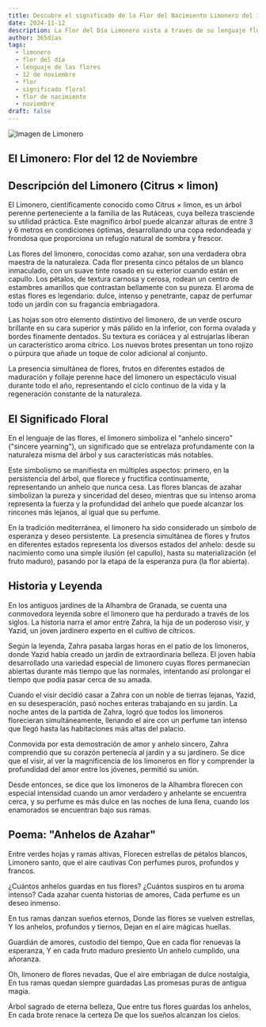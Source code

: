 ```yaml
---
title: Descubre el significado de la Flor del Nacimiento Limonero del 12 de noviembre
date: 2024-11-12
description: La Flor del Día Limonero vista a través de su lenguaje floral e historias
author: 365días
tags:
  - limonero
  - flor del día
  - lenguaje de las flores
  - 12 de noviembre
  - flor
  - significado floral
  - flor de nacimiento
  - noviembre
draft: false
---
```


![Imagen de Limonero](https://cdn.pixabay.com/photo/2016/04/17/14/28/lemon-blossom-1334788_1280.jpg#center)


## El Limonero: Flor del 12 de Noviembre

## Descripción del Limonero (Citrus × limon)

El Limonero, científicamente conocido como Citrus × limon, es un árbol perenne perteneciente a la familia de las Rutáceas, cuya belleza trasciende su utilidad práctica. Este magnífico árbol puede alcanzar alturas de entre 3 y 6 metros en condiciones óptimas, desarrollando una copa redondeada y frondosa que proporciona un refugio natural de sombra y frescor.

Las flores del limonero, conocidas como azahar, son una verdadera obra maestra de la naturaleza. Cada flor presenta cinco pétalos de un blanco inmaculado, con un suave tinte rosado en su exterior cuando están en capullo. Los pétalos, de textura carnosa y cerosa, rodean un centro de estambres amarillos que contrastan bellamente con su pureza. El aroma de estas flores es legendario: dulce, intenso y penetrante, capaz de perfumar todo un jardín con su fragancia embriagadora.

Las hojas son otro elemento distintivo del limonero, de un verde oscuro brillante en su cara superior y más pálido en la inferior, con forma ovalada y bordes finamente dentados. Su textura es coriácea y al estrujarlas liberan un característico aroma cítrico. Los nuevos brotes presentan un tono rojizo o púrpura que añade un toque de color adicional al conjunto.

La presencia simultánea de flores, frutos en diferentes estados de maduración y follaje perenne hace del limonero un espectáculo visual durante todo el año, representando el ciclo continuo de la vida y la regeneración constante de la naturaleza.

## El Significado Floral

En el lenguaje de las flores, el limonero simboliza el "anhelo sincero" ("sincere yearning"), un significado que se entrelaza profundamente con la naturaleza misma del árbol y sus características más notables.

Este simbolismo se manifiesta en múltiples aspectos: primero, en la persistencia del árbol, que florece y fructifica continuamente, representando un anhelo que nunca cesa. Las flores blancas de azahar simbolizan la pureza y sinceridad del deseo, mientras que su intenso aroma representa la fuerza y la profundidad del anhelo que puede alcanzar los rincones más lejanos, al igual que su perfume.

En la tradición mediterránea, el limonero ha sido considerado un símbolo de esperanza y deseo persistente. La presencia simultánea de flores y frutos en diferentes estados representa los diversos estados del anhelo: desde su nacimiento como una simple ilusión (el capullo), hasta su materialización (el fruto maduro), pasando por la etapa de la esperanza pura (la flor abierta).

## Historia y Leyenda

En los antiguos jardines de la Alhambra de Granada, se cuenta una conmovedora leyenda sobre el limonero que ha perdurado a través de los siglos. La historia narra el amor entre Zahra, la hija de un poderoso visir, y Yazid, un joven jardinero experto en el cultivo de cítricos.

Según la leyenda, Zahra pasaba largas horas en el patio de los limoneros, donde Yazid había creado un jardín de extraordinaria belleza. El joven había desarrollado una variedad especial de limonero cuyas flores permanecían abiertas durante más tiempo que las normales, intentando así prolongar el tiempo que podía pasar cerca de su amada.

Cuando el visir decidió casar a Zahra con un noble de tierras lejanas, Yazid, en su desesperación, pasó noches enteras trabajando en su jardín. La noche antes de la partida de Zahra, logró que todos los limoneros florecieran simultáneamente, llenando el aire con un perfume tan intenso que llegó hasta las habitaciones más altas del palacio.

Conmovida por esta demostración de amor y anhelo sincero, Zahra comprendió que su corazón pertenecía al jardín y a su jardinero. Se dice que el visir, al ver la magnificencia de los limoneros en flor y comprender la profundidad del amor entre los jóvenes, permitió su unión.

Desde entonces, se dice que los limoneros de la Alhambra florecen con especial intensidad cuando un amor verdadero y anhelante se encuentra cerca, y su perfume es más dulce en las noches de luna llena, cuando los enamorados se encuentran bajo sus ramas.

## Poema: "Anhelos de Azahar"

  Entre verdes hojas y ramas altivas,
  Florecen estrellas de pétalos blancos,
  Limonero santo, que el aire cautivas
  Con perfumes puros, profundos y francos.

  ¿Cuántos anhelos guardas en tus flores?
  ¿Cuántos suspiros en tu aroma intenso?
  Cada azahar cuenta historias de amores,
  Cada perfume es un deseo inmenso.

  En tus ramas danzan sueños eternos,
  Donde las flores se vuelven estrellas,
  Y los anhelos, profundos y tiernos,
  Dejan en el aire mágicas huellas.

  Guardián de amores, custodio del tiempo,
  Que en cada flor renuevas la esperanza,
  Y en cada fruto maduro presiento
  Un anhelo cumplido, una añoranza.

  Oh, limonero de flores nevadas,
  Que el aire embriagan de dulce nostalgia,
  En tus ramas quedan siempre guardadas
  Las promesas puras de antigua magia.

  Árbol sagrado de eterna belleza,
  Que entre tus flores guardas los anhelos,
  En cada brote renace la certeza
  De que los sueños alcanzan los cielos.